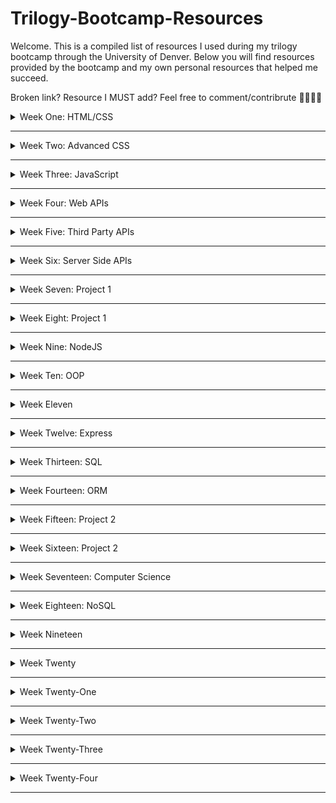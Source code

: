 # Trilogy-Bootcamp-Resources
Welcome. This is a compiled list of resources I used during my trilogy bootcamp through the University of Denver. Below you will find resources provided by the bootcamp and my own personal resources that helped me succeed.

Broken link? Resource I MUST add? Feel free to comment/contribrute 💖👩🏻‍💻

<details closed>
 <summary>Week One: HTML/CSS</summary>
  
ENTER STUFF HERE
 
 <details closed>
 <summary> Homework Resources</summary>
 [Laurel's Homework!](https://github.com/laurelthorburn/Horiseon-Accessibility-Project)
  
  Want to see my resume? [Click here!](https://github.com/laurelthorburn/Horiseon-Accessibility-Project)
  
 </details>
 
</details>

<hr>

<details closed>
 <summary>Week Two: Advanced CSS</summary>
  
 ENTER STUFF HERE
 
 <details closed>
 <summary> Homework Resources</summary>
 Laurel's Homework:
  
 </details>
</details>
<hr>

<details closed>
 <summary>Week Three: JavaScript</summary>
  
 ENTER STUFF HERE
 
 <details closed>
 <summary> Homework Resources</summary>
 Laurel's Homework:
  
 </details>
</details>
<hr>

<details closed>
 <summary>Week Four: Web APIs</summary>
  
  
 ENTER STUFF HERE
 
 <details closed>
 <summary> Homework Resources</summary>
 Laurel's Homework:
  
 </details>
 <hr>

</details>
<hr>

<details closed>
 <summary>Week Five: Third Party APIs</summary>
  
  
 ENTER STUFF HERE
 
 <details closed>
 <summary> Homework Resources</summary>
 Laurel's Homework:
  
 </details>
</details>
<hr>

<details closed>
 <summary>Week Six: Server Side APIs</summary>
  
  
 ENTER STUFF HERE
 
 <details closed>
 <summary> Homework Resources</summary>
 Laurel's Homework:
  
 </details>
</details>
<hr>

<details closed>
 <summary>Week Seven: Project 1</summary>
  
  
 ENTER STUFF HERE
 
 <details closed>
 <summary> Homework Resources</summary>
 Laurel's Homework:
  
 </details>
</details>
<hr>

<details closed>
 <summary>Week Eight: Project 1</summary>
  
  
 ENTER STUFF HERE
 
 <details closed>
 <summary> Homework Resources</summary>
 Laurel's Homework:
  
 </details>
</details>
<hr>

<details closed>
 <summary>Week Nine: NodeJS</summary>
  
  
 ENTER STUFF HERE
 
 <details closed>
 <summary> Homework Resources</summary>
 Laurel's Homework:
  
 </details>
</details>
<hr>

<details closed>
 <summary>Week Ten: OOP</summary>
  
  
 ENTER STUFF HERE
 
 <details closed>
 <summary> Homework Resources</summary>
 Laurel's Homework:
  
 </details>
</details>
<hr>

<details closed>
 <summary>Week Eleven</summary>
  
  
 ENTER STUFF HERE
 
 <details closed>
 <summary> Homework Resources</summary>
 Laurel's Homework:
  
 </details>
</details>
<hr>

<details closed>
 <summary>Week Twelve: Express</summary>
  
  
 ENTER STUFF HERE
 
 <details closed>
 <summary> Homework Resources</summary>
 Laurel's Homework:
  
 </details>
</details>
<hr>

<details closed>
 <summary>Week Thirteen: SQL</summary>
  
  
 ENTER STUFF HERE
 
 <details closed>
 <summary> Homework Resources</summary>
 Laurel's Homework:
  
 </details>
</details>
<hr>

<details closed>
 <summary>Week Fourteen: ORM</summary>
  
  
 ENTER STUFF HERE
 
 <details closed>
 <summary> Homework Resources</summary>
 Laurel's Homework:
  
 </details>
</details>
<hr>

<details closed>
 <summary>Week Fifteen: Project 2</summary>
  
  
 ENTER STUFF HERE
 
 <details closed>
 <summary> Homework Resources</summary>
 Laurel's Homework:
  
 </details>
</details>
<hr>

<details closed>
 <summary>Week Sixteen: Project 2</summary>
  
 ENTER STUFF HERE
 
 <details closed>
 <summary> Homework Resources</summary>
 Laurel's Homework:
  
 </details>
</details>
<hr>

<details closed>
 <summary>Week Seventeen: Computer Science</summary>
  
  
 ENTER STUFF HERE
 
 <details closed>
 <summary> Homework Resources</summary>
 Laurel's Homework:
  
 </details>
</details>
<hr>

<details closed>
 <summary>Week Eighteen: NoSQL</summary>
  
 ENTER STUFF HERE
 
 <details closed>
 <summary> Homework Resources</summary>
 Laurel's Homework:
  
 </details>
</details>
<hr>

<details closed>
 <summary>Week Nineteen</summary>
  
  
 ENTER STUFF HERE
 
 <details closed>
 <summary> Homework Resources</summary>
 Laurel's Homework:
  
 </details>
</details>
<hr>

<details closed>
 <summary>Week Twenty</summary>
  
  
 ENTER STUFF HERE
 
 <details closed>
 <summary> Homework Resources</summary>
 Laurel's Homework:
  
 </details>
</details>
<hr>

<details closed>
 <summary>Week Twenty-One</summary>
  
  
 ENTER STUFF HERE
 
 <details closed>
 <summary> Homework Resources</summary>
 Laurel's Homework:
  
 </details>
</details>
<hr>

<details closed>
 <summary>Week Twenty-Two</summary>
  
 ENTER STUFF HERE
 
 <details closed>
 <summary> Homework Resources</summary>
 Laurel's Homework:
  
 </details>
</details>
<hr>

<details closed>
 <summary>Week Twenty-Three</summary>
  
  
 ENTER STUFF HERE
 
 <details closed>
 <summary> Homework Resources</summary>
 Laurel's Homework:
  
 </details>
</details>
<hr>

<details closed>
 <summary>Week Twenty-Four</summary>
  
 ENTER STUFF HERE
 
 <details closed>
 <summary> Homework Resources</summary>
 Laurel's Homework:
  
 </details>
</details>
<hr>
